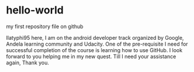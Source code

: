 # hello-world
my first repository file on github

Ilatyphi95 here, I am on the android developer track organized by Google, Andela learning community and Udacity.
One of the pre-requisite I need for successful completion of the course is learning how to use GitHub.
I look forward to you helping me in my new quest.
Till I need your assistance again,
Thank you.
